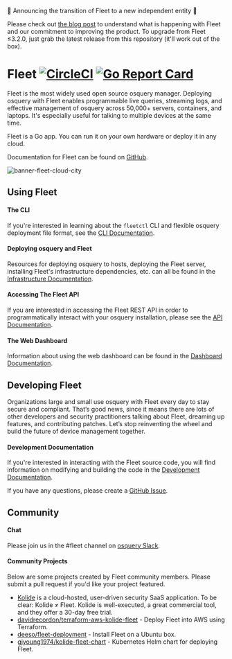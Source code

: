 :tada: Announcing the transition of Fleet to a new independent entity :tada:

Please check out [the blog post](https://medium.com/fleetdm/a-new-fleet-d4096c7de978) to understand what is happening with Fleet and our commitment to improving the product.  To upgrade from Fleet ≤3.2.0, just grab the latest release from this repository (it'll work out of the box).

# Fleet [![CircleCI](https://circleci.com/gh/fleetdm/fleet/tree/master.svg?style=svg)](https://circleci.com/gh/fleetdm/fleet/tree/master) [![Go Report Card](https://goreportcard.com/badge/github.com/fleetdm/fleet)](https://goreportcard.com/report/github.com/fleetdm/fleet)

Fleet is the most widely used open source osquery manager.  Deploying osquery with Fleet enables programmable live queries, streaming logs, and effective management of osquery across 50,000+ servers, containers, and laptops.  It's especially useful for talking to multiple devices at the same time.

Fleet is a Go app. You can run it on your own hardware or deploy it in any cloud.

Documentation for Fleet can be found on [GitHub](./docs/README.md).

![banner-fleet-cloud-city](https://user-images.githubusercontent.com/618009/98254443-eaf21100-1f41-11eb-9e2c-63a0545601f3.jpg)

<!-- todo: update screenshots
**Fleet Dashboard**
![Screenshot of dashboard](./assets/images/dashboard-screenshot.png)

**Live Queries**
![Screenshot of live query interface](./assets/images/query-screenshot.png)

**Scheduled Query/Pack Editor**
![Screenshot of pack editor](./assets/images/pack-screenshot.png)
-->

## Using Fleet

#### The CLI

If you're interested in learning about the `fleetctl` CLI and flexible osquery deployment file format, see the [CLI Documentation](./docs/cli/README.md).

#### Deploying osquery and Fleet

Resources for deploying osquery to hosts, deploying the Fleet server, installing Fleet's infrastructure dependencies, etc. can all be found in the [Infrastructure Documentation](./docs/infrastructure/README.md).

#### Accessing The Fleet API

If you are interested in accessing the Fleet REST API in order to programmatically interact with your osquery installation, please see the [API Documentation](./docs/api/README.md).

#### The Web Dashboard

Information about using the web dashboard can be found in the [Dashboard Documentation](./docs/dashboard/README.md).

## Developing Fleet

Organizations large and small use osquery with Fleet every day to stay secure and compliant. That’s good news, since it means there are lots of other developers and security practitioners talking about Fleet, dreaming up features, and contributing patches. Let’s stop reinventing the wheel and build the future of device management together.

#### Development Documentation

If you're interested in interacting with the Fleet source code, you will find information on modifying and building the code in the [Development Documentation](./docs/development/README.md).

If you have any questions, please create a [GitHub Issue](https://github.com/fleetdm/fleet/issues/new).

## Community

#### Chat

Please join us in the #fleet channel on [osquery Slack](https://osquery.slack.com/join/shared_invite/zt-h29zm0gk-s2DBtGUTW4CFel0f0IjTEw#/).

#### Community Projects

Below are some projects created by Fleet community members. Please submit a pull request if you'd like your project featured.

- [Kolide](https://kolide.com) is a cloud-hosted, user-driven security SaaS application.  To be clear: Kolide ≠ Fleet.  Kolide is well-executed, a great commercial tool, and they offer a 30-day free trial.
- [davidrecordon/terraform-aws-kolide-fleet](https://github.com/davidrecordon/terraform-aws-kolide-fleet) - Deploy Fleet into AWS using Terraform.
- [deeso/fleet-deployment](https://github.com/deeso/fleet-deployment) - Install Fleet on a Ubuntu box.
- [gjyoung1974/kolide-fleet-chart](https://github.com/gjyoung1974/kolide-fleet-chart) - Kubernetes Helm chart for deploying Fleet.

